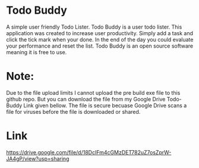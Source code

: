 # Todo Buddy
A simple user friendly Todo Lister. Todo Buddy is a user todo lister. This application was created to increase user productivity. Simply add a task and click the tick mark when your done. In the end of the day you could evaluate your performance and reset the list. Todo Buddy is an open source software meaning it is free to use.


# Note:
Due to the file upload limits I cannot upload the pre build exe file to this github repo. But you can download the file from my Google Drive Todo-Buddy Link given bellow. The file is secure becuase Google Drive scans a file for viruses before the file is downloaded or shared.

# Link
https://drive.google.com/file/d/18DcIFm4cGMzDET782uZ7osZprW-JA4gP/view?usp=sharing

